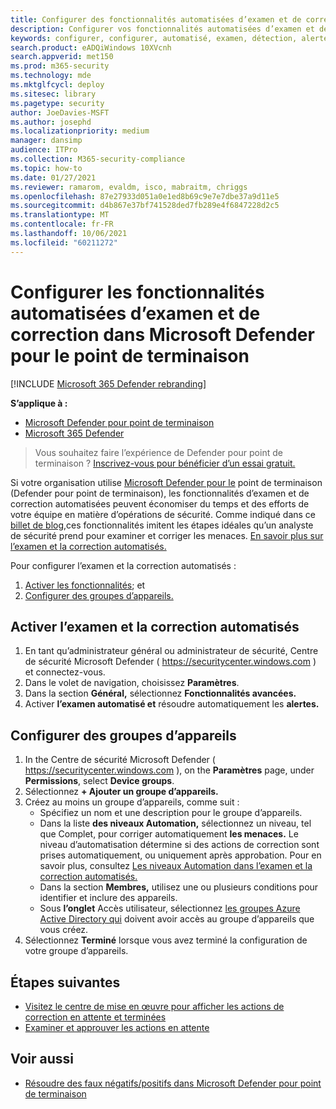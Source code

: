 ```yaml
---
title: Configurer des fonctionnalités automatisées d’examen et de correction
description: Configurer vos fonctionnalités automatisées d’examen et de correction dans Microsoft Defender pour le point de terminaison.
keywords: configurer, configurer, automatisé, examen, détection, alertes, correction, réponse
search.product: eADQiWindows 10XVcnh
search.appverid: met150
ms.prod: m365-security
ms.technology: mde
ms.mktglfcycl: deploy
ms.sitesec: library
ms.pagetype: security
author: JoeDavies-MSFT
ms.author: josephd
ms.localizationpriority: medium
manager: dansimp
audience: ITPro
ms.collection: M365-security-compliance
ms.topic: how-to
ms.date: 01/27/2021
ms.reviewer: ramarom, evaldm, isco, mabraitm, chriggs
ms.openlocfilehash: 87e27933d051a0e1ed8b69c9e7e7dbe37a9d11e5
ms.sourcegitcommit: d4b867e37bf741528ded7fb289e4f6847228d2c5
ms.translationtype: MT
ms.contentlocale: fr-FR
ms.lasthandoff: 10/06/2021
ms.locfileid: "60211272"
---
```

# <a name="configure-automated-investigation-and-remediation-capabilities-in-microsoft-defender-for-endpoint"></a>Configurer les fonctionnalités automatisées d’examen et de correction dans Microsoft Defender pour le point de terminaison

[!INCLUDE [Microsoft 365 Defender rebranding](../../includes/microsoft-defender.md)]

**S’applique à :**
- [Microsoft Defender pour point de terminaison](https://go.microsoft.com/fwlink/p/?linkid=2154037)
- [Microsoft 365 Defender](https://go.microsoft.com/fwlink/?linkid=2118804)

> Vous souhaitez faire l’expérience de Defender pour point de terminaison ? [Inscrivez-vous pour bénéficier d’un essai gratuit.](https://signup.microsoft.com/create-account/signup?products=7f379fee-c4f9-4278-b0a1-e4c8c2fcdf7e&ru=https://aka.ms/MDEp2OpenTrial?ocid=docs-wdatp-assignaccess-abovefoldlink)

Si votre organisation utilise [Microsoft Defender pour le](/windows/security/threat-protection/) point de terminaison (Defender pour point de terminaison), les fonctionnalités d’examen et de correction automatisées peuvent économiser du temps et des efforts de votre équipe en matière d’opérations de sécurité. [](/microsoft-365/security/defender-endpoint/automated-investigations) Comme indiqué dans ce [billet de blog,](https://techcommunity.microsoft.com/t5/microsoft-defender-atp/enhance-your-soc-with-microsoft-defender-atp-automatic/ba-p/848946)ces fonctionnalités imitent les étapes idéales qu’un analyste de sécurité prend pour examiner et corriger les menaces. [En savoir plus sur l’examen et la correction automatisés.](/microsoft-365/security/defender-endpoint/automated-investigations)

Pour configurer l’examen et la correction automatisés :

1. [Activer les fonctionnalités](#turn-on-automated-investigation-and-remediation); et
2. [Configurer des groupes d’appareils.](#set-up-device-groups)

## <a name="turn-on-automated-investigation-and-remediation"></a>Activer l’examen et la correction automatisés

1. En tant qu’administrateur général ou administrateur de sécurité, Centre de sécurité Microsoft Defender ( <https://securitycenter.windows.com> ) et connectez-vous.
2. Dans le volet de navigation, choisissez **Paramètres**.
3. Dans la section **Général,** sélectionnez **Fonctionnalités avancées.**
4. Activer **l’examen automatisé et** résoudre automatiquement les **alertes.**

## <a name="set-up-device-groups"></a>Configurer des groupes d’appareils

1. In the Centre de sécurité Microsoft Defender ( <https://securitycenter.windows.com> ), on the **Paramètres** page, under **Permissions**, select **Device groups**.
2. Sélectionnez **+ Ajouter un groupe d’appareils.**
3. Créez au moins un groupe d’appareils, comme suit :
   - Spécifiez un nom et une description pour le groupe d’appareils.
   - Dans la liste **des niveaux Automation,** sélectionnez un niveau, tel que Complet, pour corriger automatiquement **les menaces.** Le niveau d’automatisation détermine si des actions de correction sont prises automatiquement, ou uniquement après approbation. Pour en savoir plus, consultez [Les niveaux Automation dans l’examen et la correction automatisés.](automation-levels.md)
   - Dans la section **Membres,** utilisez une ou plusieurs conditions pour identifier et inclure des appareils.
   - Sous **l’onglet** Accès utilisateur, sélectionnez [les groupes Azure Active Directory qui](/azure/active-directory/fundamentals/active-directory-manage-groups?context=azure/active-directory/users-groups-roles/context/ugr-context) doivent avoir accès au groupe d’appareils que vous créez.
4. Sélectionnez **Terminé** lorsque vous avez terminé la configuration de votre groupe d’appareils.

## <a name="next-steps"></a>Étapes suivantes

- [Visitez le centre de mise en œuvre pour afficher les actions de correction en attente et terminées](/microsoft-365/security/defender-endpoint/auto-investigation-action-center#the-action-center)
- [Examiner et approuver les actions en attente](/microsoft-365/security/defender-endpoint/manage-auto-investigation)

## <a name="see-also"></a>Voir aussi

- [Résoudre des faux négatifs/positifs dans Microsoft Defender pour point de terminaison](defender-endpoint-false-positives-negatives.md)
